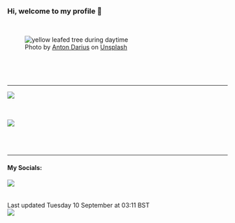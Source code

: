 <h3>Hi, welcome to my profile 👋</h3>

<br />
<figure>
  <img
    src="https://images.unsplash.com/photo-1508873881324-c92a3fc536ba?crop=entropy&cs=tinysrgb&fit=max&fm=jpg&ixid=M3wyNzQ3MDB8MHwxfHJhbmRvbXx8fHx8fHx8fDE3MjU5MzA1NTB8&ixlib=rb-4.0.3&q=80&w=1080&auto=format"
    alt="yellow leafed tree during daytime" 
  />
  <figcaption>Photo by <a
    href="https://unsplash.com/@thesollers?utm_source=Profile%20readme&utm_medium=referral">Anton Darius</a> on <a
    href="https://unsplash.com/?utm_source=Profile%20readme&utm_medium=referral">Unsplash</a></figcaption>
</figure>




  <br /><br /><br />

<hr />
<img
  src="https://github-readme-stats.vercel.app/api?username=shanelucy&show_icons=true&theme=calm"
/>
<br /><br /><br />

<img 
  src="https://github-readme-stats.vercel.app/api/top-langs/?username=shanelucy&theme=calm"
/>
<br /><br /><br /><br />
<hr />
<h4>My Socials:</h4>
<a href="https://uk.linkedin.com/in/shane-lucy-4735b616a">
  <img
    src="https://img.shields.io/badge/linkedin%20-%230077B5.svg?&style=for-the-badge&logo=linkedin&logoColor=white"
  />
</a>
<br /><br /><br />
Last updated Tuesday 10 September at 03:11 BST
<br />
<img
  src="https://github.com/ShaneLucy/ShaneLucy/workflows/README%20build/badge.svg"
/>
